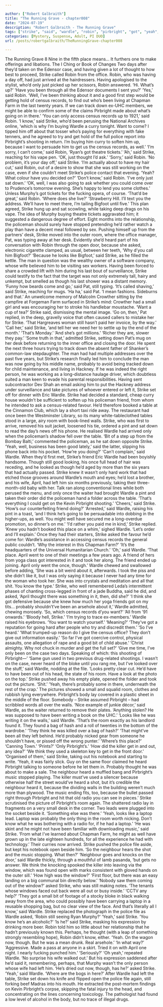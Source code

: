 ```yaml
---

author: ["Robert Galbraith"]
title: "The Running Grave - chapter008"
date: "2024-07-19"
description: "Robert Galbraith - The Running Grave"
tags: ["strike", "said", "wardle", "robin", "pirbright", "got", "yeah", "well", "know", "get", "still", "room", "census", "heard", "asked", "probably", "friend", "day", "thought", "record", "might", "going", "want", "come", "police"]
categories: [Mystery, Suspense, Adult, PI DUO]
url: /posts/robertgalbraith/TheRunningGrave-chapter008

---
```



The Running Grave
8
Nine in the fifth place means…
It furthers one to make offerings and libations.
The I Ching or Book of Changes
Two days after they’d taken on the Edensor case, and having given a lot of thought to how best to proceed, Strike called Robin from the office. Robin, who was having a day off, had just arrived at the hairdressers. Having apologised to the stylist, who’d only just picked up her scissors, Robin answered.
‘Hi. What’s up?’
‘Have you been through all the Edensor documents I sent you?’
‘Yes,’ said Robin.
‘Well, I’ve been thinking about it and a good first step would be getting hold of census records, to find out who’s been living at Chapman Farm in the last twenty years. If we can track down ex-UHC members, we might be able to confirm some of the claims Pirbright made about what’s going on in there.’
‘You can only access census records up to 1921,’ said Robin.
‘I know,’ said Strike, who’d been perusing the National Archives online, ‘which is why I’m buying Wardle a curry tonight. Want to come? I tipped him off about that tosser who’s paying for everything with fake tenners, and he agreed to try and get hold of the full police report into Pirbright’s shooting in return. I’m buying him curry to soften him up, because I want to persuade him to get us the census records, as well.’
‘I’m sorry, I can’t come,’ said Robin, ‘Ryan’s got theatre tickets.’
‘Ah,’ said Strike, reaching for his vape pen. ‘OK, just thought I’d ask.’
‘Sorry,’ said Robin.
‘No problem, it’s your day off,’ said Strike.
‘I’m actually about to have my hair cut,’ said Robin, out of a desire to show that she was still working on the case, even if she couldn’t meet Strike’s police contact that evening.
‘Yeah? What colour have you decided on?’
‘Don’t know,’ said Robin. ‘I’ve only just sat down.’
‘OK, well, I was also going to ask whether you could come over to Prudence’s tomorrow evening. She’s happy to lend you some clothes.’
Unless Murphy’s got tickets for the fucking opera, of course.
‘That’d be great,’ said Robin. ‘Where does she live?’
‘Strawberry Hill. I’ll text you the address. We’ll have to meet there, I’m tailing Bigfoot until five.’
This plan agreed, Strike hung up and sat scowling, while taking deep drags on his vape. The idea of Murphy buying theatre tickets aggravated him; it suggested a dangerous degree of effort. Eight months into the relationship, the policeman should surely have stopped pretending he’d rather watch a play than have a decent meal followed by sex. Pushing himself up from the partners’ desk, Strike moved into the outer room, where the office manager, Pat, was typing away at her desk. Evidently she’d heard part of his conversation with Robin through the open door, because she asked, electronic cigarette clamped, as usual, between her teeth,
‘Why d’you call him Bigfoot?’
‘Because he looks like Bigfoot,’ said Strike, as he filled the kettle.
The man in question was the wealthy owner of a software company, whose wife believed him to be visiting sex workers. Having been forced to share a crowded lift with him during his last bout of surveillance, Strike could testify to the fact that the target was not only extremely tall, hairy and unkempt, but smelled as though his last shower was a distant memory.
‘Funny how beards come and go,’ said Pat, still typing.
‘It’s called shaving,’ said Strike, reaching for mugs.
‘Ha ha,’ said Pat. ‘I mean fashions. Sideburns and that.’
An unwelcome memory of Malcolm Crowther sitting by the campfire at Forgeman Farm surfaced in Strike’s mind: Crowther had a small girl and was encouraging her to stroke his handlebar moustache.
‘Want a cup of tea?’ Strike said, dismissing the mental image.
‘Go on, then,’ Pat replied, in the deep, gravelly voice that often caused callers to mistake her for Strike. ‘That Hargreaves woman still hasn’t paid her invoice, by the way.’
‘Call her,’ said Strike, ‘and tell her we need her to settle up by the end of the month.’
‘That’s Monday.’
‘And she’s got millions.’
‘Richer they are, slower they pay.’
‘Some truth in that,’ admitted Strike, setting down Pat’s mug on her desk before returning to the inner office and closing the door.
He spent the next three hours trying to track down the absent father of Shanker’s common-law stepdaughter. The man had had multiple addresses over the past five years, but Strike’s research finally led him to conclude the man was now going by his middle name, probably to avoid being tracked down for child maintenance, and living in Hackney. If he was indeed the right person, he was working as a long-distance haulage driver, which doubtless suited a man keen to evade his parental responsibilities.
Having sent subcontractor Dev Shah an email asking him to put the Hackney address under surveillance and take pictures of whoever entered or left it, Strike set off for dinner with Eric Wardle.
Strike had decided a standard, cheap curry house wouldn’t be sufficient to soften up his policeman friend, from whom he intended to ask a census-related favour. He’d therefore booked a table at the Cinnamon Club, which lay a short taxi ride away.
The restaurant had once been the Westminster Library, so its many white-tableclothed tables stood in a large, airy room with book-lined walls. Strike, who was first to arrive, removed his suit jacket, loosened his tie, ordered a pint and sat down to read the day’s news off his phone. He realised Wardle had arrived only when the policeman’s shadow fell over the table.
‘Bit of a step up from the Bombay Balti,’ commented the policeman, as he sat down opposite Strike.
‘Yeah, well, business has been good lately,’ said the latter, slipping his phone back into his pocket. ‘How’re you doing?’
‘Can’t complain,’ said Wardle.
When they’d first met, Strike’s friend Eric Wardle had been boyishly handsome. Though still good looking, his once full head of hair was receding, and he looked as though he’d aged by more than the six years that had actually passed. Strike knew it wasn’t only hard work that had etched those grooves around Wardle’s mouth and eyes; he’d lost a brother, and his wife, April, had left him six months previously, taking their three-month-old baby with her.
Talk ran along conventional lines while both perused the menu, and only once the waiter had brought Wardle a pint and taken their order did the policeman hand a folder across the table.
‘That’s everything I could get on the Kevin Pirbright shooting.’
‘Cheers,’ said Strike. ‘How’s our counterfeiting friend doing?’
‘Arrested,’ said Wardle, raising his pint in a toast, ‘and I think he’s going to be persuadable into dobbing in the higher-ups, as well. You might well have secured me a long-overdue promotion, so dinner’s on me.’
‘I’d rather you paid me in kind,’ Strike replied.
‘Knew you hadn’t booked this place on a whim,’ sighed Wardle.
‘Let’s order and I’ll explain.’
Once they had their starters, Strike asked the favour he’d come for: Wardle’s assistance in accessing census records the general public couldn’t.
‘Why the interest in this Chapman Farm?’
‘It’s the headquarters of the Universal Humanitarian Church.’
‘Oh,’ said Wardle. ‘That place. April went to one of their meetings a few years ago. A friend of hers from yoga class got interested in it and took her along. The friend ended up joining. April only went the once, though.’
Wardle chewed and swallowed before adding,
‘She was a bit weird about it, afterwards. I took the piss and she didn’t like it, but I was only saying it because I never had any time for the woman who took her. She was into crystals and meditation and all that shit. You know the type.’
Strike, who well remembered Leda’s intermittent phases of chanting cross-legged in front of a jade Buddha, said he did, and asked,
‘April thought there was something in it, then, did she?’
‘I think she got defensive because she knew how much her yoga friends got on my tits… probably shouldn’t’ve been an arsehole about it,’ Wardle admitted, chewing morosely. ‘So, which census records d’you want?’
‘All from ’91 onwards.’
‘Bloody hell, Strike.’
‘I’m trying to trace ex-members.’
Wardle raised his eyebrows.
‘You want to watch yourself.’
‘Meaning?’
‘They’ve got a reputation for going hard after people who try and discredit them.’
‘So I’ve heard.’
‘What trumped-up reason do I give the census office? They don’t give out information easily.’
‘So far I’ve got coercive control, physical assaults, one allegation of rape and a good bit of child abuse.’
‘Christ almighty. Why not chuck in murder and get the full set?’
‘Give me time, I’ve only been on the case two days. Speaking of which: this shooting of Pirbright—’
‘Same gun used in two previous drug-related shootings. I wasn’t on the case, never heard of the bloke until you rang me, but I’ve looked over the stuff,’ said Wardle, nodding at the file. ‘Looks pretty clear cut. He’d have to have been out of his head, the state of his room. Have a look at the photo on the top.’
Strike pushed away his empty plate, opened the folder and took out the picture.
‘Shit.’
‘Yeah, there’s probably some in there, underneath the rest of the crap.’
The pictures showed a small and squalid room, clothes and rubbish lying everywhere. Pirbright’s body lay covered in a plastic sheet in the middle of the floor. Somebody – Strike assumed Pirbright – had scribbled words all over the walls.
‘Nice example of junkie décor,’ said Wardle, as the waiter returned to remove their plates.
‘Anything stolen? He was supposed to have been writing a book on the UHC.’
‘Looks like he was writing it on the walls,’ said Wardle. ‘That’s the room exactly as his landlord found it. They found a bag of hash and a roll of twenties in the bottom of the wardrobe.’
‘They think he was killed over a bag of hash?’
‘That might’ve been all they left behind. He’d probably nicked gear from someone he shouldn’t have, or pissed off the wrong punter.’
‘Where’s this place?’
‘Canning Town.’
‘Prints?’
‘Only Pirbright’s.’
‘How did the killer get in and out, any idea?’
‘We think they used a skeleton key to get in the front door.’
‘Organised of them,’ said Strike, taking out his notebook and starting to write.
‘Yeah, it was fairly slick. Guy on the same floor claimed he heard Pirbright talking to someone before he let them in. Probably thought he was about to make a sale. The neighbour heard a muffled bang and Pirbright’s music stopped playing. The killer must’ve used a silencer because otherwise half the street would’ve heard a shot, but it’s credible the neighbour heard it, because the dividing walls in the building weren’t much more than plywood. The music ending fits, too, because the bullet passed right through Pirbright and hit that old radio you can see in pieces.’
Strike scrutinised the picture of Pirbright’s room again. The shattered radio lay in fragments on a very small desk in the corner. Two leads were plugged into the socket beside it.
‘Something else was there.’
‘Yeah, looks like a laptop lead. Laptop was probably the only thing in the room worth nicking. Don’t know what he was bothering with a radio for, if he had a laptop.’
‘He was skint and he might not have been familiar with downloading music,’ said Strike. ‘From what I’ve learned about Chapman Farm, he might as well have grown up in the late eighteen hundreds, for all the experience he had with technology.’
Their curries now arrived. Strike pushed the police file aside, but kept his notebook open beside him.
‘So the neighbour hears the shot and the music stopping. What then?’
‘Neighbour goes and knocks on the door,’ said Wardle thickly, through a mouthful of lamb pasanda, ‘but gets no answer. We think the knocking spooked the killer into leaving via the window, which was found open with marks consistent with gloved hands on the outer sill.’
‘How high was the window?’
‘First floor, but there was an easy landing on a big communal bin directly below.’
‘Nobody saw them coming out of the window?’ asked Strike, who was still making notes.
‘The tenants whose windows faced out back were all out or busy inside.’
‘CCTV any help?’
‘They got a small bit of footage of a stocky bloke in black walking away from the area, who could possibly have been carrying a laptop in a reusable shopping bag, but no clear view of the face. And that’s literally all I know,’ said Wardle.
Strike replaced the photograph in the police file as Wardle asked,
‘Robin still seeing Ryan Murphy?’
‘Yeah,’ said Strike.
‘You know he’s an alcoholic?’
‘Is he?’ said Strike, masking his expression by drinking more beer. Robin told him so little about her relationship that he hadn’t previously known this. Perhaps, he thought (with a leap of something strongly resembling hope), Robin didn’t know, either.
‘Yeah. On the wagon now, though. But he was a mean drunk. Real arsehole.’
‘In what way?’
‘Aggressive. Made a pass at anyone in a skirt. Tried it on with April one night. I nearly fucking punched him.’
‘Seriously?’
‘Oh yeah,’ repeated Wardle. ‘No surprise his wife walked out.’
But his expression saddened after he’d said it, remembering, perhaps, that Murphy wasn’t the only person whose wife had left him.
‘He’s dried out now, though, has he?’ asked Strike.
‘Yeah,’ said Wardle. ‘Where are the bogs in here?’
After Wardle had left the table, Strike set down his knife and flipped open the police file again, still forking beef Madras into his mouth. He extracted the post-mortem findings on Kevin Pirbright’s corpse, skipping the fatal injury to the head, and concentrating on the lines concerning toxicology. The pathologist had found a low level of alcohol in the body, but no trace of illegal drugs.

